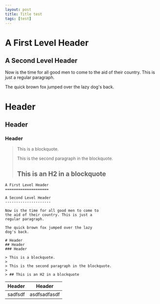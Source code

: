 ```yaml
---
layout: post
title: Title test
tags: [test]
---
```


A First Level Header
====================

A Second Level Header
---------------------

Now is the time for all good men to come to
the aid of their country. This is just a
regular paragraph.

The quick brown fox jumped over the lazy
dog's back.

# Header
## Header
### Header

> This is a blockquote.
> 
> This is the second paragraph in the blockquote.
>
> ## This is an H2 in a blockquote

```
A First Level Header
====================

A Second Level Header
---------------------

Now is the time for all good men to come to
the aid of their country. This is just a
regular paragraph.

The quick brown fox jumped over the lazy
dog's back.

# Header
## Header
### Header

> This is a blockquote.
> 
> This is the second paragraph in the blockquote.
>
> ## This is an H2 in a blockquote
```

|Header|Header|
|---|---|
|sadfsdf|asdfsadfasdf|
